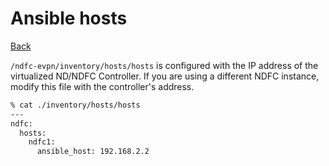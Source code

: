 # Ansible hosts

[Back](/docs/ansible/EVPN_Main.md)

``/ndfc-evpn/inventory/hosts/hosts`` is configured with the IP address of the virtualized ND/NDFC Controller.  If you are using a different NDFC instance, modify this file with the controller's address.

```bash
% cat ./inventory/hosts/hosts 
---
ndfc:
  hosts:
    ndfc1:
      ansible_host: 192.168.2.2
```
